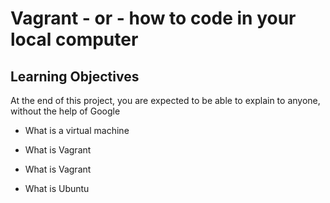 # Vagrant - or - how to code in your local computer

## Learning Objectives

At the end of this project, you are expected to be able to explain to anyone, without the help of Google

* What is a virtual machine

* What is Vagrant

* What is Vagrant

* What is Ubuntu


